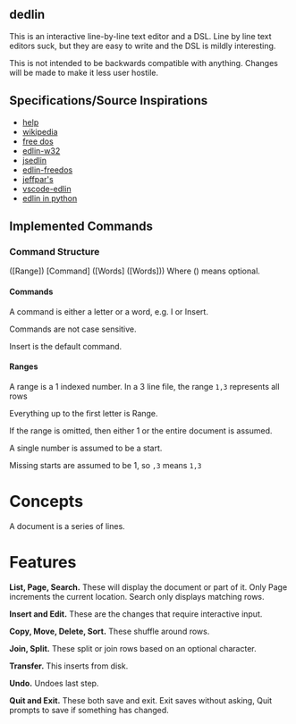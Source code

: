 dedlin
------

This is an interactive line-by-line text editor and a DSL. Line by line text
editors suck, but they are easy to write and the DSL is mildly interesting.

This is not intended to be backwards compatible with anything. Changes will be made
to make it less user hostile.

## Specifications/Source Inspirations
- [help](https://www.computerhope.com/edlin.htm)
- [wikipedia](https://en.wikipedia.org/wiki/Edlin)
- [free dos](https://github.com/FDOS/edlin/blob/master/msgs-en.h)
- [edlin-w32](https://github.com/yudenisov/edlin-w32)
- [jsedlin](https://github.com/LHerrmeyer/jsedlin)
- [edlin-freedos](https://opensource.com/article/21/6/edlin-freedos)
- [jeffpar's](https://jeffpar.github.io/kbarchive/kb/067/Q67706/)
- [vscode-edlin](https://github.com/FFengIll/vscode-edlin)
- [edlin in python](https://github.com/firefish111/edlin/blob/master/main.py)

## Implemented Commands
### Command Structure
([Range]) [Command] ([Words] ([Words]))
Where () means optional.

#### Commands
A command is either a letter or a word, e.g. I or Insert.

Commands are not case sensitive.

Insert is the default command.

#### Ranges
A range is a 1 indexed number. In a 3 line file, the range `1,3` represents all rows

Everything up to the first letter is Range.

If the range is omitted, then either 1 or the entire document is assumed.

A single number is assumed to be a start.

Missing starts are assumed to be 1, so `,3` means `1,3`

# Concepts
A document is a series of lines.

# Features
**List, Page, Search.** These will display the document or part of it. Only Page increments the current location.
Search only displays matching rows.

**Insert and Edit.** These are the changes that require interactive input.

**Copy, Move, Delete, Sort.** These shuffle around rows.

**Join, Split.** These split or join rows based on an optional character.

**Transfer.** This inserts from disk.

**Undo.** Undoes last step.

**Quit and Exit.** These both save and exit. Exit saves without asking, Quit prompts to save if something has changed.

